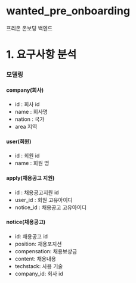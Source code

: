 # wanted_pre_onboarding
프리온 온보딩 백엔드

# 1. 요구사항 분석
### 모델링
#### company(회사)
- id : 회사 id
- name : 회사명 
- nation : 국가 
- area 지역

#### user(회원)
- id : 회원 id
- name : 회원 명

#### apply(채용공고 지원)
- id : 채용공고지원 id
- user_id : 회원 고유아이디
- notice_id : 채용공고 고유아이디

#### notice(채용공고)
- id: 채용공고 id
- position: 채용포지션
- compensation: 채용보상금
- content: 채용내용
- techstack: 사용 기술
- company_id: 회사 id